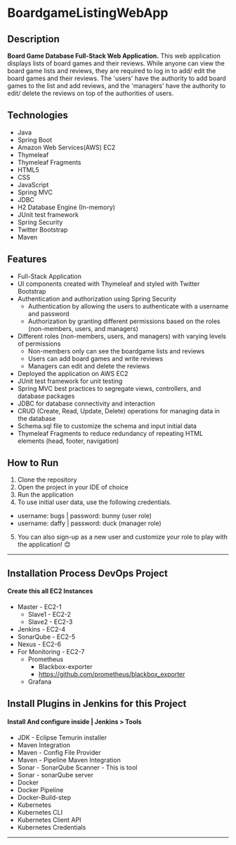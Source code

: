 # BoardgameListingWebApp

## Description

**Board Game Database Full-Stack Web Application.**
This web application displays lists of board games and their reviews. While anyone can view the board game lists and reviews, they are required to log in to add/ edit the board games and their reviews. The 'users' have the authority to add board games to the list and add reviews, and the 'managers' have the authority to edit/ delete the reviews on top of the authorities of users.  

## Technologies

- Java
- Spring Boot
- Amazon Web Services(AWS) EC2
- Thymeleaf
- Thymeleaf Fragments
- HTML5
- CSS
- JavaScript
- Spring MVC
- JDBC
- H2 Database Engine (In-memory)
- JUnit test framework
- Spring Security
- Twitter Bootstrap
- Maven

## Features

- Full-Stack Application
- UI components created with Thymeleaf and styled with Twitter Bootstrap
- Authentication and authorization using Spring Security
  - Authentication by allowing the users to authenticate with a username and password
  - Authorization by granting different permissions based on the roles (non-members, users, and managers)
- Different roles (non-members, users, and managers) with varying levels of permissions
  - Non-members only can see the boardgame lists and reviews
  - Users can add board games and write reviews
  - Managers can edit and delete the reviews
- Deployed the application on AWS EC2
- JUnit test framework for unit testing
- Spring MVC best practices to segregate views, controllers, and database packages
- JDBC for database connectivity and interaction
- CRUD (Create, Read, Update, Delete) operations for managing data in the database
- Schema.sql file to customize the schema and input initial data
- Thymeleaf Fragments to reduce redundancy of repeating HTML elements (head, footer, navigation)

## How to Run

1. Clone the repository
2. Open the project in your IDE of choice
3. Run the application
4. To use initial user data, use the following credentials.
  - username: bugs    |     password: bunny (user role)
  - username: daffy   |     password: duck  (manager role)
5. You can also sign-up as a new user and customize your role to play with the application! 😊
____________________________________________________________________________________________________________

## Installation Process DevOps Project
#### Create this all EC2 Instances 

 - Master - EC2-1
    - Slave1 - EC2-2
    - Slave2 - EC2-3
- Jenkins - EC2-4
- SonarQube - EC2-5
- Nexus - EC2-6
- For Monitoring - EC2-7
    - Prometheus
        - Blackbox-exporter
        - https://github.com/prometheus/blackbox_exporter
    - Grafana
      
## Install Plugins in Jenkins for this Project
#### Install And configure inside | Jenkins > Tools
  - JDK - Eclipse Temurin installer
  - Maven Integration
  - Maven - Config File Provider
  - Maven - Pipeline Maven Integration
  - Sonar - SonarQube Scanner - This is tool
  - Sonar - sonarQube server
  - Docker
  - Docker Pipeline
  - Docker-Build-step
  - Kubernetes
  - Kubernetes CLI
  - Kubernetes Client API
  - Kubernetes Credentials
____________________________________________________________________________________________________________








  
